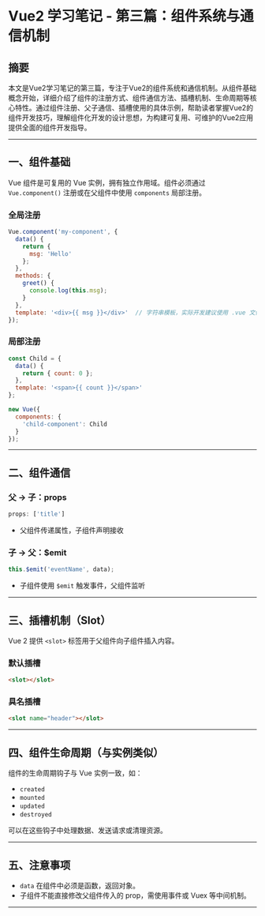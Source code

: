 # Vue2 学习笔记 - 第三篇：组件系统与通信机制

## 摘要

本文是Vue2学习笔记的第三篇，专注于Vue2的组件系统和通信机制。从组件基础概念开始，详细介绍了组件的注册方式、组件通信方法、插槽机制、生命周期等核心特性。通过组件注册、父子通信、插槽使用的具体示例，帮助读者掌握Vue2的组件开发技巧，理解组件化开发的设计思想，为构建可复用、可维护的Vue2应用提供全面的组件开发指导。

---

## 一、组件基础

Vue 组件是可复用的 Vue 实例，拥有独立作用域。组件必须通过 `Vue.component()` 注册或在父组件中使用 `components` 局部注册。

### 全局注册

```js
Vue.component('my-component', {
  data() {
    return {
      msg: 'Hello'
    };
  },
  methods: {
    greet() {
      console.log(this.msg);
    }
  },
  template: '<div>{{ msg }}</div>'  // 字符串模板，实际开发建议使用 .vue 文件
});
```

### 局部注册

```js
const Child = {
  data() {
    return { count: 0 };
  },
  template: '<span>{{ count }}</span>'
};

new Vue({
  components: {
    'child-component': Child
  }
});
```

---

## 二、组件通信

### 父 → 子：props

```js
props: ['title']
```

- 父组件传递属性，子组件声明接收

### 子 → 父：$emit

```js
this.$emit('eventName', data);
```

- 子组件使用 `$emit` 触发事件，父组件监听

---

## 三、插槽机制（Slot）

Vue 2 提供 `<slot>` 标签用于父组件向子组件插入内容。

### 默认插槽

```html
<slot></slot>
```

### 具名插槽

```html
<slot name="header"></slot>
```

---

## 四、组件生命周期（与实例类似）

组件的生命周期钩子与 Vue 实例一致，如：

- `created`
- `mounted`
- `updated`
- `destroyed`

可以在这些钩子中处理数据、发送请求或清理资源。

---

## 五、注意事项

- `data` 在组件中必须是函数，返回对象。
- 子组件不能直接修改父组件传入的 prop，需使用事件或 Vuex 等中间机制。

---
